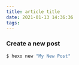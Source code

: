```yaml
---
title: article title
date: 2021-01-13 14:36:36
tags:
---
```


### Create a new post

```bash
$ hexo new "My New Post"
```